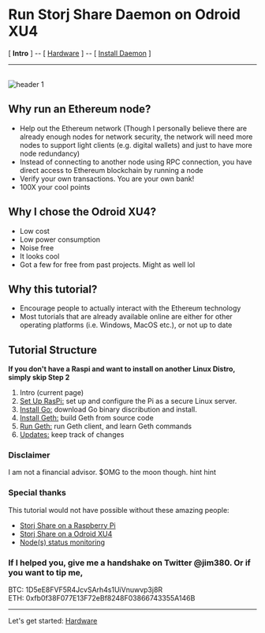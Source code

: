 # Run Storj Share Daemon on Odroid XU4
[ **Intro** ] -- [ [Hardware](hardware.md) ] -- [ [Install Daemon](daemon_install.md) ]

-----
<br/>![header 1](pics/header/header_1.jpg)
## Why run an Ethereum node?
- Help out the Ethereum network (Though I personally believe there are already enough nodes for network security, the network will need more nodes to support light clients (e.g. digital wallets) and just to have more node redundancy)
- Instead of connecting to another node using RPC connection, you have direct access to Ethereum blockchain by running a node
- Verify your own transactions. You are your own bank!
- 100X your cool points
## Why I chose the Odroid XU4?
- Low cost
- Low power consumption
- Noise free
- It looks cool
- Got a few for free from past projects. Might as well lol
## Why this tutorial?
- Encourage people to actually interact with the Ethereum technology
- Most tutorials that are already available online are either for other operating platforms (i.e. Windows, MacOS etc.), or not up to date
## Tutorial Structure
**If you don't have a Raspi and want to install on another Linux Distro, simply skip Step 2**
1. Intro (current page)
2. [Set Up RasPi:](pi_setup.md) set up and configure the Pi as a secure Linux server.
3. [Install Go:](go_install.md) download Go binary discribution and install.
4. [Install Geth:](geth_install.md) build Geth from source code
5. [Run Geth:](geth_run.md) run Geth client, and learn Geth commands
6. [Updates:](raspi_updates.md) keep track of changes
### Disclaimer
I am not a financial advisor. $OMG to the moon though. hint hint

### Special thanks
This tutorial would not have possible without these amazing people:
- [Storj Share on a Raspberry Pi](https://docs.storj.io/docs/setting-up-storj-share-on-a-raspberry-pi#section-2-start-storj-share-at-raspberry-pi-boot-time-using-a-startup-script)
- [Storj Share on a Odroid XU4](https://docs.storj.io/docs/storj-share-on-a-odroid-xu4)
- [Node(s) status monitoring](https://docs.storj.io/docs/nodes-monitoring)

### If I helped you, give me a handshake on Twitter @jim380. Or if you want to tip me,
BTC: 1D5eE8FVF5R4JcvSArh4s1UiVnuwvp3j8R
<br/>ETH: 0xfb0f38F077E13F72eBf8248F03866743355A146B


---
Let's get started: [Hardware](hardware.md)
